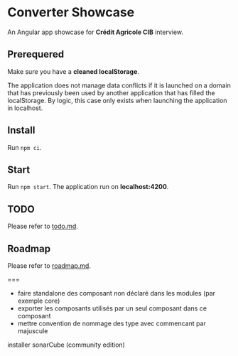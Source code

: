 # Converter Showcase
An Angular app showcase for **Crédit Agricole CIB** interview.

## Prerequered
Make sure you have a **cleaned localStorage**.

The application does not manage data conflicts if it is launched on a domain that has previously been used by another application that has filled the localStorage. By logic, this case only exists when launching the application in localhost.

## Install
Run `npm ci`.

## Start
Run `npm start`.
The application run on **localhost:4200**.

## TODO
Please refer to [todo.md](./todo.md).

## Roadmap
Please refer to [roadmap.md](./roadmap.md).

===
- faire standalone des composant non déclaré dans les modules (par exemple core)
- exporter les composants utilisés par un seul composant dans ce composant
- mettre convention de nommage des type avec commencant par majuscule

installer sonarCube (community edition)
